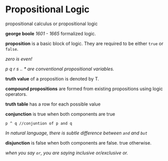 # Propositional Logic

propositional calculus or propositional logic

**george boole** *1601 - 1665* formalized logic.

**proposition** is a basic block of logic. They are required to be either `true` or `false`.

*zero is even!*

*p q r s .. * are conventional propositional variables.*

**truth value** of a proposition is denoted by T.

**compound propositions** are formed from existing propositions using logic operators.

**truth table** has a row for each possible value

**conjunction** is true when both components are true

    p ^ q //conjuntion of p and q

*In natural language, there is subtle difference between `and` and `but`*

**disjunction** is false when both components are false. true otherwise.

*when you say `or`, you are saying inclusive or/exclusive or.*
